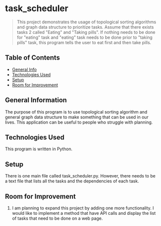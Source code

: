 # task_scheduler 
>This project demonstrates the usage of topological sorting algorithms and graph data structure to prioritize tasks. 
>Assume that there exists tasks 2 called "Eating" and "Taking pills". If nothing needs to be done for "eating" task and 
>"eating" task needs to be done prior to "taking pills" task, this program tells the user to eat first and then take pills. 

## Table of Contents
* [General Info](#general-information)
* [Technologies Used](#technologies-used)
* [Setup](#setup)
* [Room for Improvement](#room-for-improvement)


## General Information
The purpose of this program is to use topological sorting algorithm and general graph data structure to make something that can be used in our lives. This application can be useful to people who struggle with planning.

## Technologies Used
This program is written in Python.

## Setup
There is one main file called task_scheduler.py. However, there needs to be a text file that lists all the tasks and the dependencies of each task. 


## Room for Improvement
1. I am planning to expand this project by adding one more functionality. I would like to implement a method that have API calls and display the list of tasks that need to be done on a web page.  
